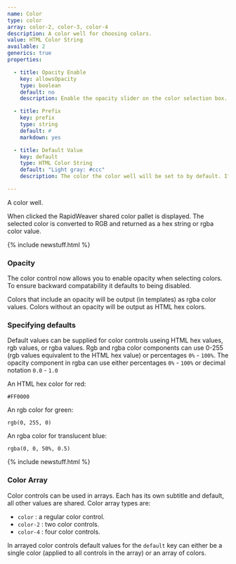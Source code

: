 ```yaml
---
name: Color
type: color
array: color-2, color-3, color-4
description: A color well for choosing colors.
value: HTML Color String
available: 2
generics: true
properties:

  - title: Opacity Enable
    key: allowsOpacity
    type: boolean
    default: no
    description: Enable the opacity slider on the color selection box.

  - title: Prefix
    key: prefix
    type: string
    default: #
    markdown: yes

  - title: Default Value
    key: default
    type: HTML Color String
    default: "Light gray: #ccc"
    description: The color the color well will be set to by default. If no color is provided light gray will be used.

---
```


A color well. 

When clicked the RapidWeaver shared color pallet is displayed. The selected color is converted to RGB and returned as a hex string or rgba color value.

{% include newstuff.html %}

### Opacity
The color control now allows you to enable opacity when selecting colors.  To ensure backward compatability it defaults to being disabled.

Colors that include an opacity will be output (in templates) as rgba color values.  Colors without an opacity will be output as HTML hex colors.


### Specifying defaults
Default values can be supplied for color controls useing HTML hex values, rgb values, or rgba values.  Rgb and rgba color components can use 0-255 (rgb values equivalent to the HTML hex value) or percentages `0%` - `100%`.  The opacity component in rgba can use either percentages `0%` - `100%` or decimal notation `0.0` - `1.0`

An HTML hex color for red:

```
#FF0000
```

An rgb color for green:

```
rgb(0, 255, 0)
```

An rgba color for translucent blue:

```
rgba(0, 0, 50%, 0.5)
```


{% include newstuff.html %}
### Color Array

Color controls can be used in arrays.  Each has its own subtitle and default, all other values are shared.  Color array types are:

- `color` : a regular color control.
- `color-2` : two color controls.
- `color-4` : four color controls.

In arrayed color controls default values for the `default` key can either be a single color (applied to all controls in the array) or an array of colors.
